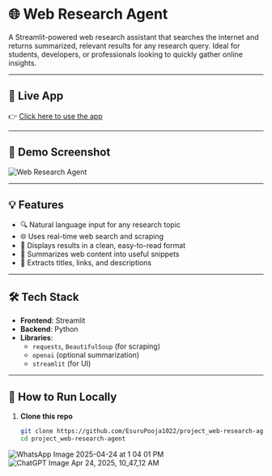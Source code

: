 # 🌐 Web Research Agent

A Streamlit-powered web research assistant that searches the internet and returns summarized, relevant results for any research query. Ideal for students, developers, or professionals looking to quickly gather online insights.

---

## 🚀 Live App

👉 [Click here to use the app](https://projectweb-research-agent-e52pfha6fqsoxezre3rrku.streamlit.app)

---

## 📸 Demo Screenshot

![Web Research Agent](https://github.com/EsuruPooja1022/project_web-research-agent/assets/YOUR_SCREENSHOT)

---

## 💡 Features

- 🔍 Natural language input for any research topic
- 🌐 Uses real-time web search and scraping
- 📄 Displays results in a clean, easy-to-read format
- 💬 Summarizes web content into useful snippets
- 📑 Extracts titles, links, and descriptions

---

## 🛠️ Tech Stack

- **Frontend**: Streamlit
- **Backend**: Python
- **Libraries**: 
  - `requests`, `BeautifulSoup` (for scraping)
  - `openai` (optional summarization)
  - `streamlit` (for UI)

---

## 🧪 How to Run Locally

1. **Clone this repo**
   ```bash
   git clone https://github.com/EsuruPooja1022/project_web-research-agent.git
   cd project_web-research-agent
![WhatsApp Image 2025-04-24 at 1 04 01 PM](https://github.com/user-attachments/assets/41b8b82b-48bb-4c13-960a-e2b9b7c91636)
![ChatGPT Image Apr 24, 2025, 10_47_12 AM](https://github.com/user-attachments/assets/6f1a974b-e7ea-4fec-9e88-2f4b332591f7)
